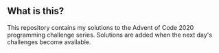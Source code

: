 What is this?
-------------

This repository contains my solutions to the Advent of Code 2020 programming challenge series. Solutions are added when the next day's challenges become available.
